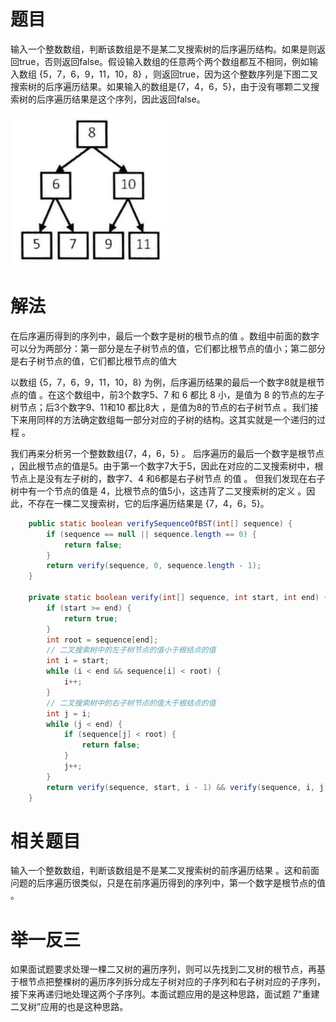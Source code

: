 # 题目

输入一个整数数组，判断该数组是不是某二叉搜索树的后序遍历结构。如果是则返回true，否则返回false。假设输入数组的任意两个两个数组都互不相同，例如输入数组 {5，7，6，9，11，10，8} ，则返回true，因为这个整数序列是下图二叉搜索树的后序遍历结果。如果输入的数组是{7，4，6，5}，由于没有哪颗二叉搜索树的后序遍历结果是这个序列，因此返回false。

![image-20220412220158201](33.二叉搜索树的后序遍历序列.assets/image-20220412220158201.png)

# 解法

在后序遍历得到的序列中，最后一个数字是树的根节点的值 。数组中前面的数字可以分为两部分：第一部分是左子树节点的值，它们都比根节点的值小；第二部分是右子树节点的值，它们都比根节点的值大 

以数组 {5，7，6，9，11，10，8} 为例，后序遍历结果的最后一个数字8就是根节点的值 。在这个数组中，前3个数字5、7 和 6 都比 8 小，是值为 8 的节点的左子树节点；后3个数字9、11和10 都比8大 ，是值为8的节点的右子树节点 。我们接下来用同样的方法确定数组每一部分对应的子树的结构。这其实就是一个递归的过程 。

我们再来分析另一个整数数组{7，4，6，5} 。 后序遍历的最后一个数字是根节点 ，因此根节点的值是5。由于第一个数字7大于5，因此在对应的二叉搜索树中，根节点上是没有左子树的，数字7、4 和6都是右子树节点 的值 。 但我们发现在右子树中有一个节点的值是 4，比根节点的值5小，这违背了二叉搜索树的定义 。因此，不存在一棵二叉搜索树，它的后序遍历结果是 {7，4，6，5}。

```java
    public static boolean verifySequenceOfBST(int[] sequence) {
        if (sequence == null || sequence.length == 0) {
            return false;
        }
        return verify(sequence, 0, sequence.length - 1);
    }

    private static boolean verify(int[] sequence, int start, int end) {
        if (start >= end) {
            return true;
        }
        int root = sequence[end];
        // 二叉搜索树中的左子树节点的值小于根结点的值
        int i = start;
        while (i < end && sequence[i] < root) {
            i++;
        }
        // 二叉搜索树中的右子树节点的值大于根结点的值
        int j = i;
        while (j < end) {
            if (sequence[j] < root) {
                return false;
            }
            j++;
        }
        return verify(sequence, start, i - 1) && verify(sequence, i, j - 1);
    }
```

# 相关题目

输入一个整数数组，判断该数组是不是某二叉搜索树的前序遍历结果 。这和前面问题的后序遍历很类似，只是在前序遍历得到的序列中，第一个数字是根节点的值 。

# 举一反三

如果面试题要求处理一棵二又树的遍历序列，则可以先找到二叉树的根节点，再基于根节点把整棵树的遍历序列拆分成左子树对应的子序列和右子树对应的子序列，接下来再递归地处理这两个子序列。本面试题应用的是这种思路，面试题 7"重建二叉树”应用的也是这种思路。

